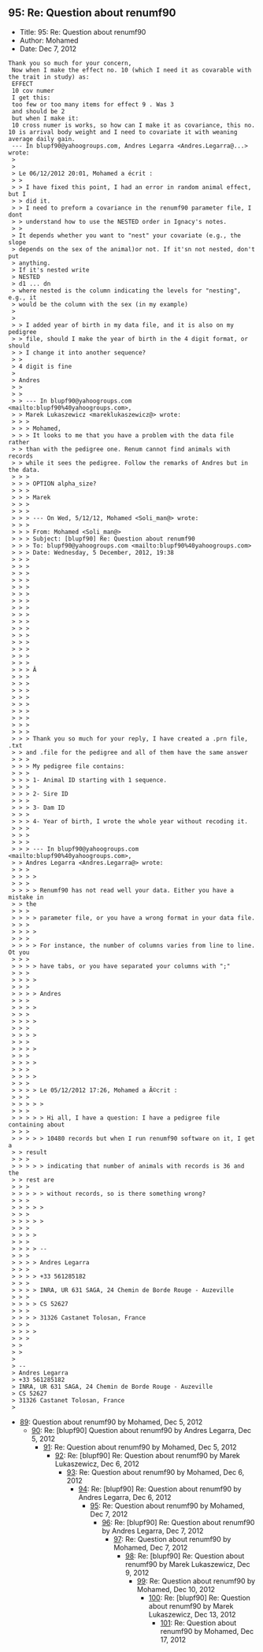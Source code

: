 ## 95: Re: Question about renumf90

- Title: 95: Re: Question about renumf90
- Author: Mohamed
- Date: Dec 7, 2012

```
Thank you so much for your concern,
 Now when I make the effect no. 10 (which I need it as covarable with the trait in study) as:
 EFFECT
 10 cov numer 
 I get this:
 too few or too many items for effect 9 . Was 3
 and should be 2 
 but when I make it:
 10 cross numer is works, so how can I make it as covariance, this no. 10 is arrival body weight and I need to covariate it with weaning average daily gain.
 --- In blupf90@yahoogroups.com, Andres Legarra <Andres.Legarra@...> wrote:
 >
 > 
 > Le 06/12/2012 20:01, Mohamed a écrit :
 > >
 > > I have fixed this point, I had an error in random animal effect, but I 
 > > did it.
 > > I need to preform a covariance in the renumf90 parameter file, I dont 
 > > understand how to use the NESTED order in Ignacy's notes.
 > >
 > It depends whether you want to "nest" your covariate (e.g., the slope 
 > depends on the sex of the animal)or not. If it'sn not nested, don't put 
 > anything.
 > If it's nested write
 > NESTED
 > d1 ... dn
 > where nested is the column indicating the levels for "nesting", e.g., it 
 > would be the column with the sex (in my example)
 > 
 > 
 > > I added year of birth in my data file, and it is also on my pedigree 
 > > file, should I make the year of birth in the 4 digit format, or should 
 > > I change it into another sequence?
 > >
 > 4 digit is fine
 > 
 > Andres
 > >
 > >
 > > --- In blupf90@yahoogroups.com <mailto:blupf90%40yahoogroups.com>, 
 > > Marek Lukaszewicz <mareklukaszewicz@> wrote:
 > > >
 > > > Mohamed,
 > > > It looks to me that you have a problem with the data file rather 
 > > than with the pedigree one. Renum cannot find animals with records 
 > > while it sees the pedigree. Follow the remarks of Andres but in the data.
 > > >
 > > > OPTION alpha_size?
 > > >
 > > > Marek
 > > >
 > > >
 > > > --- On Wed, 5/12/12, Mohamed <Soli_man@> wrote:
 > > >
 > > > From: Mohamed <Soli_man@>
 > > > Subject: [blupf90] Re: Question about renumf90
 > > > To: blupf90@yahoogroups.com <mailto:blupf90%40yahoogroups.com>
 > > > Date: Wednesday, 5 December, 2012, 19:38
 > > >
 > > >
 > > >
 > > >
 > > >
 > > >
 > > >
 > > >
 > > >
 > > >
 > > >
 > > >
 > > >
 > > >
 > > >
 > > >
 > > > Â
 > > >
 > > >
 > > >
 > > >
 > > >
 > > >
 > > >
 > > >
 > > >
 > > > Thank you so much for your reply, I have created a .prn file, .txt 
 > > and .file for the pedigree and all of them have the same answer
 > > >
 > > > My pedigree file contains:
 > > >
 > > > 1- Animal ID starting with 1 sequence.
 > > >
 > > > 2- Sire ID
 > > >
 > > > 3- Dam ID
 > > >
 > > > 4- Year of birth, I wrote the whole year without recoding it.
 > > >
 > > >
 > > >
 > > > --- In blupf90@yahoogroups.com <mailto:blupf90%40yahoogroups.com>, 
 > > Andres Legarra <Andres.Legarra@> wrote:
 > > >
 > > > >
 > > >
 > > > > Renumf90 has not read well your data. Either you have a mistake in 
 > > the
 > > >
 > > > > parameter file, or you have a wrong format in your data file.
 > > >
 > > > >
 > > >
 > > > > For instance, the number of columns varies from line to line. Ot you
 > > >
 > > > > have tabs, or you have separated your columns with ";"
 > > >
 > > > >
 > > >
 > > > > Andres
 > > >
 > > > >
 > > >
 > > > >
 > > >
 > > > >
 > > >
 > > > >
 > > >
 > > > >
 > > >
 > > > >
 > > >
 > > > > Le 05/12/2012 17:26, Mohamed a Ã©crit :
 > > >
 > > > > >
 > > >
 > > > > > Hi all, I have a question: I have a pedigree file containing about
 > > >
 > > > > > 10480 records but when I run renumf90 software on it, I get a 
 > > result
 > > >
 > > > > > indicating that number of animals with records is 36 and the 
 > > rest are
 > > >
 > > > > > without records, so is there something wrong?
 > > >
 > > > > >
 > > >
 > > > > >
 > > >
 > > > >
 > > >
 > > > > --
 > > >
 > > > > Andres Legarra
 > > >
 > > > > +33 561285182
 > > >
 > > > > INRA, UR 631 SAGA, 24 Chemin de Borde Rouge - Auzeville
 > > >
 > > > > CS 52627
 > > >
 > > > > 31326 Castanet Tolosan, France
 > > >
 > > > >
 > > >
 > >
 > > 
 > 
 > -- 
 > Andres Legarra
 > +33 561285182
 > INRA, UR 631 SAGA, 24 Chemin de Borde Rouge - Auzeville
 > CS 52627
 > 31326 Castanet Tolosan, France
 > 
```

- [89](0089.md): Question about renumf90 by Mohamed, Dec 5, 2012
    - [90](0090.md): Re: [blupf90] Question about renumf90 by Andres Legarra, Dec 5, 2012
        - [91](0091.md): Re: Question about renumf90 by Mohamed, Dec 5, 2012
            - [92](0092.md): Re: [blupf90] Re: Question about renumf90 by Marek Lukaszewicz, Dec 6, 2012
                - [93](0093.md): Re: Question about renumf90 by Mohamed, Dec 6, 2012
                    - [94](0094.md): Re: [blupf90] Re: Question about renumf90 by Andres Legarra, Dec 6, 2012
                        - [95](0095.md): Re: Question about renumf90 by Mohamed, Dec 7, 2012
                            - [96](0096.md): Re: [blupf90] Re: Question about renumf90 by Andres Legarra, Dec 7, 2012
                                - [97](0097.md): Re: Question about renumf90 by Mohamed, Dec 7, 2012
                                    - [98](0098.md): Re: [blupf90] Re: Question about renumf90 by Marek Lukaszewicz, Dec 9, 2012
                                        - [99](0099.md): Re: Question about renumf90 by Mohamed, Dec 10, 2012
                                            - [100](0100.md): Re: [blupf90] Re: Question about renumf90 by Marek Lukaszewicz, Dec 13, 2012
                                                - [101](0101.md): Re: Question about renumf90 by Mohamed, Dec 17, 2012
